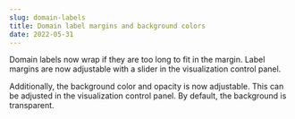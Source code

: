 ```yaml
---
slug: domain-labels
title: Domain label margins and background colors
date: 2022-05-31
---
```


Domain labels now wrap if they are too long to fit in the margin. Label margins are now adjustable with a slider in the
visualization control panel.

Additionally, the background color and opacity is now adjustable. This can be adjusted in the visualization control
panel. By default, the background is transparent.

